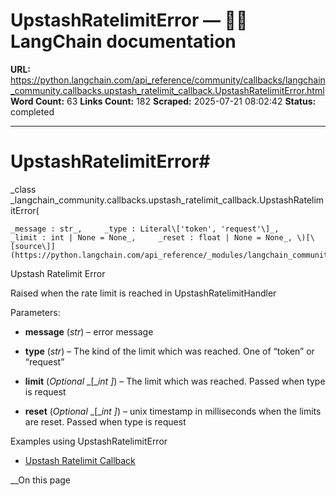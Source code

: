 # UpstashRatelimitError — 🦜🔗 LangChain  documentation

**URL:** https://python.langchain.com/api_reference/community/callbacks/langchain_community.callbacks.upstash_ratelimit_callback.UpstashRatelimitError.html
**Word Count:** 63
**Links Count:** 182
**Scraped:** 2025-07-21 08:02:42
**Status:** completed

---

# UpstashRatelimitError\#

_class _langchain\_community.callbacks.upstash\_ratelimit\_callback.UpstashRatelimitError\(

    _message : str_,     _type : Literal\['token', 'request'\]_,     _limit : int | None = None_,     _reset : float | None = None_, \)[\[source\]](https://python.langchain.com/api_reference/_modules/langchain_community/callbacks/upstash_ratelimit_callback.html#UpstashRatelimitError)\#     

Upstash Ratelimit Error

Raised when the rate limit is reached in UpstashRatelimitHandler

Parameters:     

  * **message** \(_str_\) – error message

  * **type** \(_str_\) – The kind of the limit which was reached. One of “token” or “request”

  * **limit** \(_Optional_ _\[__int_ _\]_\) – The limit which was reached. Passed when type is request

  * **reset** \(_Optional_ _\[__int_ _\]_\) – unix timestamp in milliseconds when the limits are reset. Passed when type is request

Examples using UpstashRatelimitError

  * [Upstash Ratelimit Callback](https://python.langchain.com/docs/integrations/callbacks/upstash_ratelimit/)

__On this page